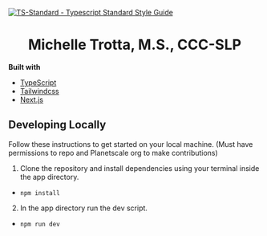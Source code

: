 [![TS-Standard - Typescript Standard Style Guide](https://badgen.net/badge/code%20style/ts-standard/blue?icon=typescript)](https://github.com/standard/ts-standard)

<h1 align="center">
  Michelle Trotta, M.S., CCC-SLP
</h1>

<b>Built with</b>

- [TypeScript](https://www.typescriptlang.org/)
- [Tailwindcss](https://tailwindcss.com/)
- [Next.js](https://nextjs.org/)

## Developing Locally

Follow these instructions to get started on your local machine. (Must have permissions to repo and Planetscale org to make contributions)

1. Clone the repository and install dependencies using your terminal inside the app directory.

- `npm install`

2. In the app directory run the dev script.

- `npm run dev` 
